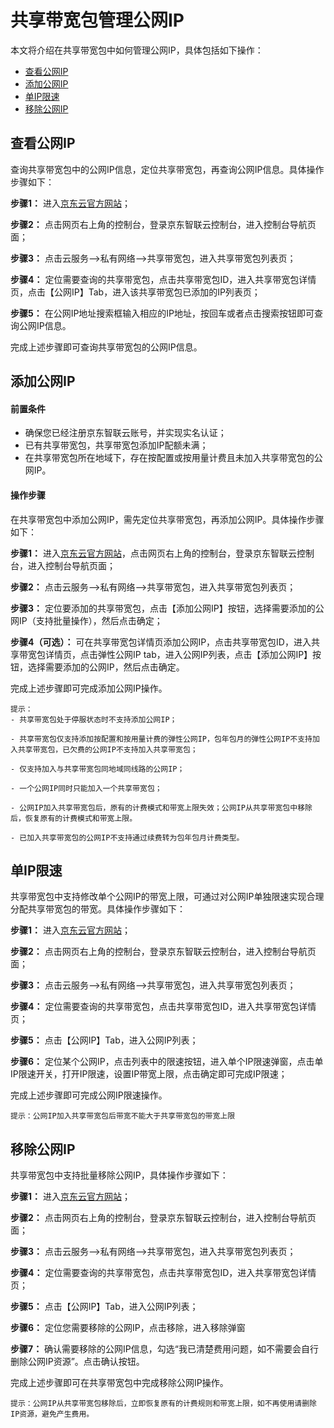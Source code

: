 # 共享带宽包管理公网IP
本文将介绍在共享带宽包中如何管理公网IP，具体包括如下操作：

- [查看公网IP](manage-public-ip#user-content-1)
- [添加公网IP](manage-public-ip#user-content-2)
- [单IP限速](manage-public-ip#user-content-3)
- [移除公网IP](manage-public-ip#user-content-4)


## 查看公网IP
<div id="user-content-1"></div>

查询共享带宽包中的公网IP信息，定位共享带宽包，再查询公网IP信息。具体操作步骤如下：

**步骤1：** 进入[京东云官方网站](https://www.jdcloud.com/)；

**步骤2：** 点击网页右上角的控制台，登录京东智联云控制台，进入控制台导航页面；

**步骤3：** 点击云服务-->私有网络-->共享带宽包，进入共享带宽包列表页；

**步骤4：** 定位需要查询的共享带宽包，点击共享带宽包ID，进入共享带宽包详情页，点击【公网IP】Tab，进入该共享带宽包已添加的IP列表页；

**步骤5：** 在公网IP地址搜索框输入相应的IP地址，按回车或者点击搜索按钮即可查询公网IP信息。

完成上述步骤即可查询共享带宽包的公网IP信息。

## 添加公网IP
<div id="user-content-2"></div>

#### 前置条件

- 确保您已经注册京东智联云账号，并实现实名认证；
- 已有共享带宽包，共享带宽包添加IP配额未满；
- 在共享带宽包所在地域下，存在按配置或按用量计费且未加入共享带宽包的公网IP。

#### 操作步骤
 在共享带宽包中添加公网IP，需先定位共享带宽包，再添加公网IP。具体操作步骤如下：

**步骤1：** 进入[京东云官方网站](https://www.jdcloud.com/)，点击网页右上角的控制台，登录京东智联云控制台，进入控制台导航页面；

**步骤2：** 点击云服务-->私有网络-->共享带宽包，进入共享带宽包列表页；

**步骤3：** 定位要添加的共享带宽包，点击【添加公网IP】按钮，选择需要添加的公网IP（支持批量操作），然后点击确定；

**步骤4（可选）：** 可在共享带宽包详情页添加公网IP，点击共享带宽包ID，进入共享带宽包详情页，点击弹性公网IP tab，进入公网IP列表，点击【添加公网IP】按钮，选择需要添加的公网IP，然后点击确定。

完成上述步骤即可完成添加公网IP操作。
```
提示：
- 共享带宽包处于停服状态时不支持添加公网IP；

- 共享带宽包仅支持添加按配置和按用量计费的弹性公网IP，包年包月的弹性公网IP不支持加入共享带宽包，已欠费的公网IP不支持加入共享带宽包；

- 仅支持加入与共享带宽包同地域同线路的公网IP；

- 一个公网IP同时只能加入一个共享带宽包；

- 公网IP加入共享带宽包后，原有的计费模式和带宽上限失效；公网IP从共享带宽包中移除后，恢复原有的计费模式和带宽上限。

- 已加入共享带宽包的公网IP不支持通过续费转为包年包月计费类型。
```


## 单IP限速
<div id="user-content-3"></div>

共享带宽包中支持修改单个公网IP的带宽上限，可通过对公网IP单独限速实现合理分配共享带宽包的带宽。具体操作步骤如下：

**步骤1：** 进入[京东云官方网站](https://www.jdcloud.com/)；

**步骤2：** 点击网页右上角的控制台，登录京东智联云控制台，进入控制台导航页面；

**步骤3：** 点击云服务-->私有网络-->共享带宽包，进入共享带宽包列表页；

**步骤4：** 定位需要查询的共享带宽包，点击共享带宽包ID，进入共享带宽包详情页；

**步骤5：** 点击【公网IP】Tab，进入公网IP列表；

**步骤6：** 定位某个公网IP，点击列表中的限速按钮，进入单个IP限速弹窗，点击单IP限速开关，打开IP限速，设置IP带宽上限，点击确定即可完成IP限速；

完成上述步骤即可完成公网IP限速操作。
```
提示：公网IP加入共享带宽包后带宽不能大于共享带宽包的带宽上限
```


## 移除公网IP
<div id="user-content-4"></div>

共享带宽包中支持批量移除公网IP，具体操作步骤如下：

**步骤1：** 进入[京东云官方网站](https://www.jdcloud.com/)；

**步骤2：** 点击网页右上角的控制台，登录京东智联云控制台，进入控制台导航页面；

**步骤3：** 点击云服务-->私有网络-->共享带宽包，进入共享带宽包列表页；

**步骤4：** 定位需要查询的共享带宽包，点击共享带宽包ID，进入共享带宽包详情页；

**步骤5：** 点击【公网IP】Tab，进入公网IP列表；

**步骤6：** 定位您需要移除的公网IP，点击移除，进入移除弹窗

**步骤7：** 确认需要移除的公网IP信息，勾选“我已清楚费用问题，如不需要会自行删除公网IP资源”。点击确认按钮。

完成上述步骤即可在共享带宽包中完成移除公网IP操作。

```
提示：公网IP从共享带宽包移除后，立即恢复原有的计费规则和带宽上限，如不再使用请删除IP资源，避免产生费用。
```

